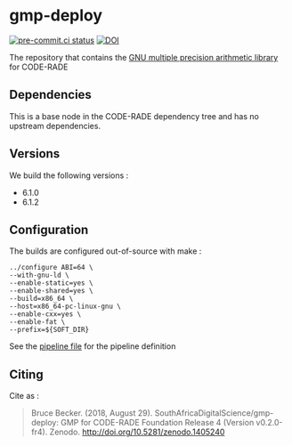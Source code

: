 # gmp-deploy

[![pre-commit.ci status](https://results.pre-commit.ci/badge/github/SouthAfricaDigitalScience/gmp-deploy/main.svg)](https://results.pre-commit.ci/latest/github/SouthAfricaDigitalScience/gmp-deploy/main)
[![DOI](https://zenodo.org/badge/29038756.svg)](https://zenodo.org/badge/latestdoi/29038756)

The repository that contains the [GNU multiple precision arithmetic library](https://gmplib.org/) for CODE-RADE

## Dependencies

This is a base node in the CODE-RADE dependency tree and has no upstream dependencies.

## Versions

We build the following versions :

- 6.1.0
- 6.1.2

## Configuration

The builds are configured out-of-source with make :

```
../configure ABI=64 \
--with-gnu-ld \
--enable-static=yes \
--enable-shared=yes \
--build=x86_64 \
--host=x86_64-pc-linux-gnu \
--enable-cxx=yes \
--enable-fat \
--prefix=${SOFT_DIR}
```

See the [pipeline file](Jenkinsfile) for the pipeline definition

## Citing

Cite as :

> Bruce Becker. (2018, August 29). SouthAfricaDigitalScience/gmp-deploy: GMP for CODE-RADE Foundation Release 4 (Version v0.2.0-fr4). Zenodo. http://doi.org/10.5281/zenodo.1405240
